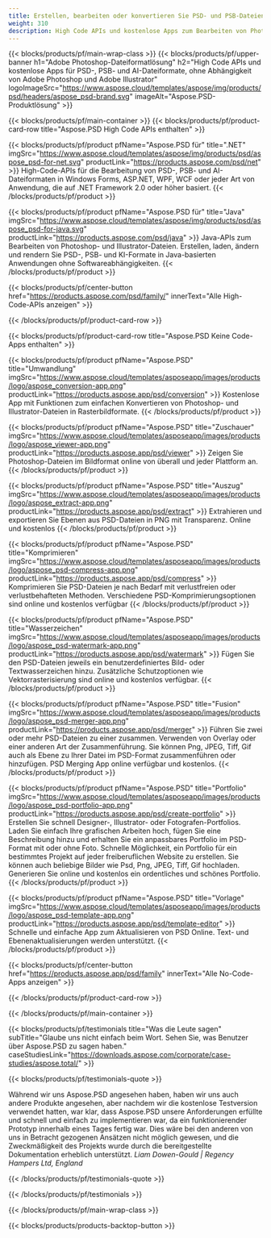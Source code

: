 ```yaml
---
title: Erstellen, bearbeiten oder konvertieren Sie PSD- und PSB-Dateien in PDF- und Bildformate
weight: 310
description: High Code APIs und kostenlose Apps zum Bearbeiten von Photoshop-Dateien. Möglichkeit zum Aktualisieren von Ebeneneigenschaften, Hinzufügen von Wasserzeichen, Drehen, Drehen, Drehen, Schneiden, Dithering, Rasterkonvertierung.
---
```


{{< blocks/products/pf/main-wrap-class >}}
{{< blocks/products/pf/upper-banner h1="Adobe Photoshop-Dateiformatlösung" h2="High Code APIs und kostenlose Apps für PSD-, PSB- und AI-Dateiformate, ohne Abhängigkeit von Adobe Photoshop und Adobe Illustrator" logoImageSrc="https://www.aspose.cloud/templates/aspose/img/products/psd/headers/aspose_psd-brand.svg" imageAlt="Aspose.PSD-Produktlösung" >}}

{{< blocks/products/pf/main-container >}}
{{< blocks/products/pf/product-card-row title="Aspose.PSD High Code APIs enthalten" >}}

{{< blocks/products/pf/product pfName="Aspose.PSD für" title=".NET" imgSrc="https://www.aspose.cloud/templates/aspose/img/products/psd/aspose_psd-for-net.svg" productLink="https://products.aspose.com/psd/net" >}}
High-Code-APIs für die Bearbeitung von PSD-, PSB- und AI-Dateiformaten in Windows Forms, ASP.NET, WPF, WCF oder jeder Art von Anwendung, die auf .NET Framework 2.0 oder höher basiert.
{{< /blocks/products/pf/product >}}

{{< blocks/products/pf/product pfName="Aspose.PSD für" title="Java" imgSrc="https://www.aspose.cloud/templates/aspose/img/products/psd/aspose_psd-for-java.svg" productLink="https://products.aspose.com/psd/java" >}}
Java-APIs zum Bearbeiten von Photoshop- und Illustrator-Dateien. Erstellen, laden, ändern und rendern Sie PSD-, PSB- und KI-Formate in Java-basierten Anwendungen ohne Softwareabhängigkeiten.
{{< /blocks/products/pf/product >}}

{{< blocks/products/pf/center-button href="https://products.aspose.com/psd/family/" innerText="Alle High-Code-APIs anzeigen" >}}

{{< /blocks/products/pf/product-card-row >}}

{{< blocks/products/pf/product-card-row title="Aspose.PSD Keine Code-Apps enthalten" >}}

{{< blocks/products/pf/product pfName="Aspose.PSD" title="Umwandlung" imgSrc="https://www.aspose.cloud/templates/asposeapp/images/products/logo/aspose_conversion-app.png" productLink="https://products.aspose.app/psd/conversion" >}}
Kostenlose App mit Funktionen zum einfachen Konvertieren von Photoshop- und Illustrator-Dateien in Rasterbildformate.
{{< /blocks/products/pf/product >}}

{{< blocks/products/pf/product pfName="Aspose.PSD" title="Zuschauer" imgSrc="https://www.aspose.cloud/templates/asposeapp/images/products/logo/aspose_viewer-app.png" productLink="https://products.aspose.app/psd/viewer" >}}
Zeigen Sie Photoshop-Dateien im Bildformat online von überall und jeder Plattform an.
{{< /blocks/products/pf/product >}}

{{< blocks/products/pf/product pfName="Aspose.PSD" title="Auszug" imgSrc="https://www.aspose.cloud/templates/asposeapp/images/products/logo/aspose_extract-app.png" productLink="https://products.aspose.app/psd/extract" >}}
Extrahieren und exportieren Sie Ebenen aus PSD-Dateien in PNG mit Transparenz. Online und kostenlos
{{< /blocks/products/pf/product >}}

{{< blocks/products/pf/product pfName="Aspose.PSD" title="Komprimieren" imgSrc="https://www.aspose.cloud/templates/asposeapp/images/products/logo/aspose_psd-compress-app.png" productLink="https://products.aspose.app/psd/compress" >}}
Komprimieren Sie PSD-Dateien je nach Bedarf mit verlustfreien oder verlustbehafteten Methoden. Verschiedene PSD-Komprimierungsoptionen sind online und kostenlos verfügbar
{{< /blocks/products/pf/product >}}

{{< blocks/products/pf/product pfName="Aspose.PSD" title="Wasserzeichen" imgSrc="https://www.aspose.cloud/templates/asposeapp/images/products/logo/aspose_psd-watermark-app.png" productLink="https://products.aspose.app/psd/watermark" >}}
Fügen Sie den PSD-Dateien jeweils ein benutzerdefiniertes Bild- oder Textwasserzeichen hinzu. Zusätzliche Schutzoptionen wie Vektorrasterisierung sind online und kostenlos verfügbar.
{{< /blocks/products/pf/product >}}

{{< blocks/products/pf/product pfName="Aspose.PSD" title="Fusion" imgSrc="https://www.aspose.cloud/templates/asposeapp/images/products/logo/aspose_psd-merger-app.png" productLink="https://products.aspose.app/psd/merger" >}}
Führen Sie zwei oder mehr PSD-Dateien zu einer zusammen. Verwenden von Overlay oder einer anderen Art der Zusammenführung. Sie können Png, JPEG, Tiff, Gif auch als Ebene zu Ihrer Datei im PSD-Format zusammenführen oder hinzufügen. PSD Merging App online verfügbar und kostenlos.
{{< /blocks/products/pf/product >}}

{{< blocks/products/pf/product pfName="Aspose.PSD" title="Portfolio" imgSrc="https://www.aspose.cloud/templates/asposeapp/images/products/logo/aspose_psd-portfolio-app.png" productLink="https://products.aspose.app/psd/create-portfolio" >}}
Erstellen Sie schnell Designer-, Illustrator- oder Fotografen-Portfolios. Laden Sie einfach Ihre grafischen Arbeiten hoch, fügen Sie eine Beschreibung hinzu und erhalten Sie ein anpassbares Portfolio im PSD-Format mit oder ohne Foto. Schnelle Möglichkeit, ein Portfolio für ein bestimmtes Projekt auf jeder freiberuflichen Website zu erstellen. Sie können auch beliebige Bilder wie Psd, Png, JPEG, Tiff, Gif hochladen. Generieren Sie online und kostenlos ein ordentliches und schönes Portfolio.
{{< /blocks/products/pf/product >}}

{{< blocks/products/pf/product pfName="Aspose.PSD" title="Vorlage" imgSrc="https://www.aspose.cloud/templates/asposeapp/images/products/logo/aspose_psd-template-app.png" productLink="https://products.aspose.app/psd/template-editor" >}}
Schnelle und einfache App zum Aktualisieren von PSD Online. Text- und Ebenenaktualisierungen werden unterstützt.
{{< /blocks/products/pf/product >}}

{{< blocks/products/pf/center-button href="https://products.aspose.app/psd/family" innerText="Alle No-Code-Apps anzeigen" >}}

{{< /blocks/products/pf/product-card-row >}}

{{< /blocks/products/pf/main-container >}}

{{< blocks/products/pf/testimonials title="Was die Leute sagen" subTitle="Glaube uns nicht einfach beim Wort. Sehen Sie, was Benutzer über Aspose.PSD zu sagen haben." caseStudiesLink="https://downloads.aspose.com/corporate/case-studies/aspose.total/" >}}

{{< blocks/products/pf/testimonials-quote >}}
<p class="first">
 Während wir uns Aspose.PSD angesehen haben, haben wir uns auch andere Produkte angesehen, aber nachdem wir die kostenlose Testversion verwendet hatten, war klar, dass Aspose.PSD unsere Anforderungen erfüllte und schnell und einfach zu implementieren war, da ein funktionierender Prototyp innerhalb eines Tages fertig war. Dies wäre bei den anderen von uns in Betracht gezogenen Ansätzen nicht möglich gewesen, und die Zweckmäßigkeit des Projekts wurde durch die bereitgestellte Dokumentation erheblich unterstützt.
 <em>
  Liam Dowen-Gould | Regency Hampers Ltd, England
 </em>
</p>

{{< /blocks/products/pf/testimonials-quote >}}

{{< /blocks/products/pf/testimonials >}}

{{< /blocks/products/pf/main-wrap-class >}}

{{< blocks/products/products-backtop-button >}}
